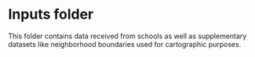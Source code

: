 # Inputs folder

This folder contains data received from schools as well as supplementary datasets like neighborhood boundaries used for cartographic purposes.
